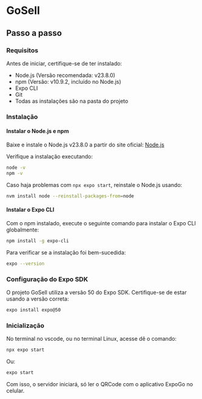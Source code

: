 # GoSell

## Passo a passo

### Requisitos

Antes de iniciar, certifique-se de ter instalado:

- Node.js (Versão recomendada: v23.8.0)
- npm (Versão: v10.9.2, incluído no Node.js)
- Expo CLI
- Git
- Todas as instalações são na pasta do projeto

### Instalação

#### Instalar o Node.js e npm
Baixe e instale o Node.js v23.8.0 a partir do site oficial: [Node.js](https://nodejs.org/)

Verifique a instalação executando:

```sh
node -v
npm -v
```

Caso haja problemas com `npx expo start`, reinstale o Node.js usando:

```sh
nvm install node --reinstall-packages-from=node
```

#### Instalar o Expo CLI
Com o npm instalado, execute o seguinte comando para instalar o Expo CLI globalmente:

```sh
npm install -g expo-cli
```

Para verificar se a instalação foi bem-sucedida:

```sh
expo --version
```

### Configuração do Expo SDK
O projeto GoSell utiliza a versão 50 do Expo SDK. Certifique-se de estar usando a versão correta:

```sh
expo install expo@50
```

### Inicialização
No terminal no vscode, ou no terminal Linux, acesse dê o comando:

```sh
npx expo start
```

Ou:

```sh
expo start
```

Com isso, o servidor iniciará, só ler o QRCode com o aplicativo ExpoGo no celular.
